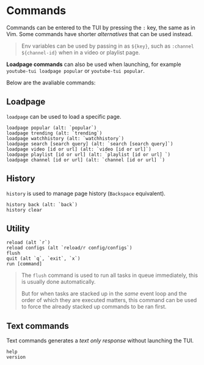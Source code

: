# Commands

Commands can be entered to the TUI by pressing the `:` key, the same as in Vim. Some commands have shorter *alternatives* that can be used instead.

> Env variables can be used by passing in as `${key}`, such as `:channel ${channel-id}` when in a video or playlist page.

**Loadpage commands** can also be used when launching, for example `youtube-tui loadpage popular` or `youtube-tui popular`.

Below are the avaliable commands:

## Loadpage

`loadpage` can be used to load a specific page.

```vim
loadpage popular (alt: `popular`)
loadpage trending (alt: `trending`)
loadpage watchhistory (alt: `watchhistory`)
loadpage search [search query] (alt: `search [search query]`)
loadpage video [id or url] (alt: `video [id or url]`)
loadpage playlist [id or url] (alt: `playlist [id or url] `)
loadpage channel [id or url] (alt: `channel [id or url] `)
```

## History

`history` is used to manage page history (`Backspace` equivalent).

```vim
history back (alt: `back`)
history clear
```

## Utility

```vim
reload (alt `r`)
reload configs (alt `reload/r config/configs`)
flush
quit (alt `q`, `exit`, `x`)
run [command]
```

> The `flush` command is used to run all tasks in queue immediately, this is usually done automatically.
>
> But for when tasks are stacked up in the *same* event loop and the order of which they are executed matters, this command can be used to force the already stacked up commands to be ran first.

## Text commands

Text commands generates a *text only response* without launching the TUI.

```vim
help
version
```
